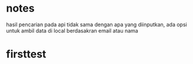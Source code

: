 # notes

hasil pencarian pada api tidak sama dengan apa yang diinputkan, ada opsi untuk ambil data di local berdasakran email atau nama
# firsttest
